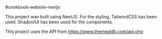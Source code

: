 #cookbook-website-nextjs

This project was built using NextJS. For the styling, TailwindCSS has been used. Shadcn/UI has been used for the components.

This project uses the API from https://www.themealdb.com/api.php 

